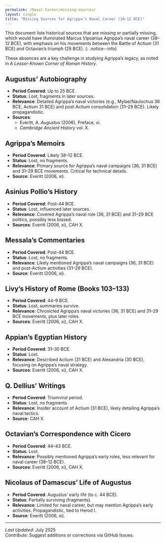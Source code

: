 ```yaml
---
permalink: /Naval-Career/missing-sources/
layout: single
title: "Missing Sources for Agrippa’s Naval Career (38–12 BCE)"
---
```


This document lists historical sources that are missing or partially missing, which would have illuminated Marcus Vipsanius Agrippa’s naval career (38–12 BCE), with emphasis on his movements between the Battle of Actium (31 BCE) and Octavian’s triumph (29 BCE). 
{: .notice--info}

These absences are a key challenge in studying Agrippa’s legacy, as noted in *A Lesser-Known Corner of Roman History*.

## Augustus’ Autobiography

- **Period Covered**: Up to 25 BCE.
- **Status**: Lost, fragments in later sources.
- **Relevance**: Detailed Agrippa’s naval victories (e.g., Mylae/Naulochus 36 BCE, Actium 31 BCE) and post-Actium consolidation (31–29 BCE). Likely propagandistic.
- **Sources**:
  - Everitt, A. *Augustus* (2006), Preface, xi.
  - *Cambridge Ancient History* vol. X.

## Agrippa’s Memoirs

- **Period Covered**: Likely 38–12 BCE.
- **Status**: Lost, no fragments.
- **Relevance**: Primary source for Agrippa’s naval campaigns (36, 31 BCE) and 31–29 BCE movements. Critical for technical details.
- **Source**: Everitt (2006, xi).

## Asinius Pollio’s History

- **Period Covered**: Post-44 BCE.
- **Status**: Lost, influenced later sources.
- **Relevance**: Covered Agrippa’s naval role (36, 31 BCE) and 31–29 BCE politics, possibly less biased.
- **Sources**: Everitt (2006, xi), CAH X.

## Messala’s Commentaries

- **Period Covered**: Post-44 BCE.
- **Status**: Lost, no fragments.
- **Relevance**: Likely mentioned Agrippa’s naval campaigns (36, 31 BCE) and post-Actium activities (31–29 BCE).
- **Source**: Everitt (2006, xi).

## Livy’s History of Rome (Books 103–133)

- **Period Covered**: 44–9 BCE.
- **Status**: Lost, summaries survive.
- **Relevance**: Chronicled Agrippa’s naval victories (36, 31 BCE) and 31–29 BCE movements, plus later roles.
- **Sources**: Everitt (2006, xi), CAH X.

## Appian’s Egyptian History

- **Period Covered**: 31–30 BCE.
- **Status**: Lost.
- **Relevance**: Described Actium (31 BCE) and Alexandria (30 BCE), focusing on Agrippa’s naval strategy.
- **Sources**: Everitt (2006, xi), CAH X.

## Q. Dellius’ Writings

- **Period Covered**: Triumviral period.
- **Status**: Lost, no fragments.
- **Relevance**: Insider account of Actium (31 BCE), likely detailing Agrippa’s naval tactics.
- **Source**: CAH X.

## Octavian’s Correspondence with Cicero

- **Period Covered**: 44–43 BCE.
- **Status**: Lost.
- **Relevance**: Possibly mentioned Agrippa’s early roles, less relevant for naval career (38–12 BCE).
- **Sources**: Everitt (2006, xi), CAH X.

## Nicolaus of Damascus’ Life of Augustus

- **Period Covered**: Augustus’ early life (to c. 44 BCE).
- **Status**: Partially surviving (fragments).
- **Relevance**: Limited for naval career, but may mention Agrippa’s early activities. Propagandistic, tied to Herod I.
- **Source**: Everitt (2006, xi).

---

*Last Updated*: July 2025  
*Contribute*: Suggest additions or corrections via GitHub Issues.
